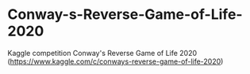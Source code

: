 # Conway-s-Reverse-Game-of-Life-2020
Kaggle competition Conway's Reverse Game of Life 2020 (https://www.kaggle.com/c/conways-reverse-game-of-life-2020)
